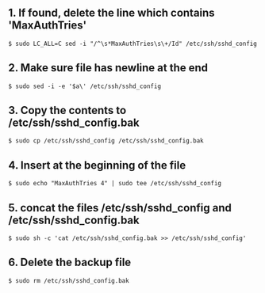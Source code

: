 ## 1. If found, delete the line which contains 'MaxAuthTries'
    $ sudo LC_ALL=C sed -i "/^\s*MaxAuthTries\s\+/Id" /etc/ssh/sshd_config

## 2. Make sure file has newline at the end
    $ sudo sed -i -e '$a\' /etc/ssh/sshd_config

## 3. Copy the contents to /etc/ssh/sshd_config.bak
    $ sudo cp /etc/ssh/sshd_config /etc/ssh/sshd_config.bak

## 4. Insert at the beginning of the file
    $ sudo echo "MaxAuthTries 4" | sudo tee /etc/ssh/sshd_config

## 5. concat the files /etc/ssh/sshd_config and /etc/ssh/sshd_config.bak
    $ sudo sh -c 'cat /etc/ssh/sshd_config.bak >> /etc/ssh/sshd_config'

## 6. Delete the backup file
    $ sudo rm /etc/ssh/sshd_config.bak
